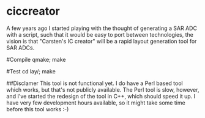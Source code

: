 # ciccreator
A few years ago I started playing with the thought of generating a SAR ADC with a script, such that it would be easy to port between technologies, the vision is that "Carsten's IC creator" will be a rapid layout generation tool for SAR ADCs. 

#Compile
 qmake; make

#Test
cd lay/; make


##Disclamer
This tool is not functional yet. I do have a Perl based tool which works, but that's not publicly available. The Perl tool is slow, however, and I've started the redesign of the tool in C++, which should speed it up. I have very few development hours available, so it might take some time before this tool works :-)
